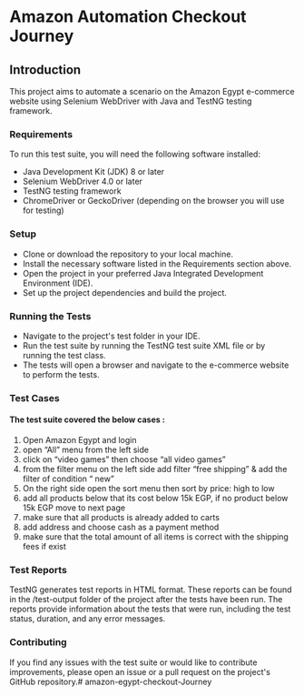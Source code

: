 # Amazon Automation Checkout Journey
## Introduction
This project aims to automate a scenario on the Amazon Egypt e-commerce website using Selenium WebDriver with Java and TestNG testing framework.

### Requirements
To run this test suite, you will need the following software installed:

- Java Development Kit (JDK) 8 or later
- Selenium WebDriver 4.0 or later
- TestNG testing framework
- ChromeDriver or GeckoDriver (depending on the browser you will use for testing)
### Setup
- Clone or download the repository to your local machine.
- Install the necessary software listed in the Requirements section above.
- Open the project in your preferred Java Integrated Development Environment (IDE).
- Set up the project dependencies and build the project.
### Running the Tests
- Navigate to the project's test folder in your IDE.
- Run the test suite by running the TestNG test suite XML file or by running the test class.
- The tests will open a browser and navigate to the e-commerce website to perform the tests.
### Test Cases
#### The test suite covered the below cases :

1. Open Amazon Egypt and login
2. open “All” menu from the left side
3. click on “video games” then choose “all video games”
4. from the filter menu on the left side add filter “free shipping” & add the filter of condition “ new”
5. On the right side open the sort menu then sort by price: high to low
6. add all products below that its cost below 15k EGP, if no product below 15k EGP move to next page
7. make sure that all products is already added to carts
8. add address and choose cash as a payment method
9. make sure that the total amount of all items is correct with the shipping fees if exist

### Test Reports
TestNG generates test reports in HTML format. These reports can be found in the /test-output folder of the project after the tests have been run. The reports provide information about the tests that were run, including the test status, duration, and any error messages.

### Contributing
If you find any issues with the test suite or would like to contribute improvements, please open an issue or a pull request on the project's GitHub repository.# amazon-egypt-checkout-Journey
